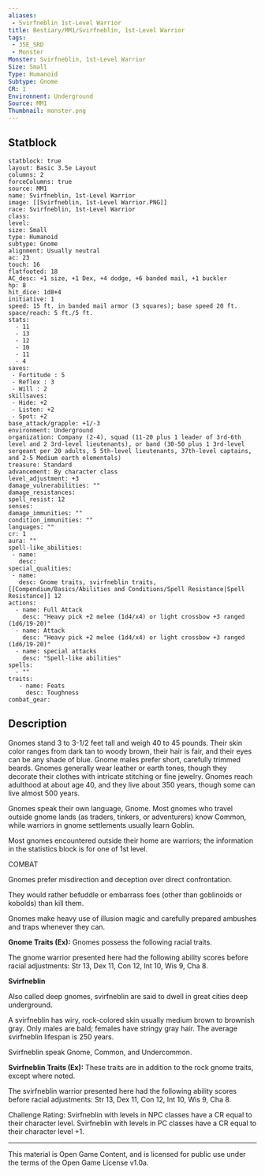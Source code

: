 ```yaml
---
aliases:
 - Svirfneblin 1st-Level Warrior
title: Bestiary/MM1/Svirfneblin, 1st-Level Warrior
tags: 
 - 35E_SRD
 - Monster
Monster: Svirfneblin, 1st-Level Warrior
Size: Small
Type: Humanoid
Subtype: Gnome
CR: 1
Environnent: Underground
Source: MM1
Thumbnail: monster.png
---
```


## Statblock

```statblock
statblock: true
layout: Basic 3.5e Layout
columns: 2
forceColumns: true
source: MM1 
name: Svirfneblin, 1st-Level Warrior
image: [[Svirfneblin, 1st-Level Warrior.PNG]]
race: Svirfneblin, 1st-Level Warrior
class: 
level: 
size: Small
type: Humanoid
subtype: Gnome
alignment: Usually neutral
ac: 23
touch: 16
flatfooted: 18
AC_desc: +1 size, +1 Dex, +4 dodge, +6 banded mail, +1 buckler
hp: 8
hit_dice: 1d8+4
initiative: 1
speed: 15 ft. in banded mail armor (3 squares); base speed 20 ft.
space/reach: 5 ft./5 ft.
stats:
  - 11
  - 13
  - 12
  - 10
  - 11
  - 4
saves:
 - Fortitude : 5
 - Reflex : 3
 - Will : 2
skillsaves:
 - Hide: +2
 - Listen: +2
 - Spot: +2
base_attack/grapple: +1/-3
environment: Underground
organization: Company (2-4), squad (11-20 plus 1 leader of 3rd-6th level and 2 3rd-level lieutenants), or band (30-50 plus 1 3rd-level sergeant per 20 adults, 5 5th-level lieutenants, 37th-level captains, and 2-5 Medium earth elementals)
treasure: Standard
advancement: By character class
level_adjustment: +3
damage_vulnerabilities: ""
damage_resistances: 
spell_resist: 12
senses: 
damage_immunities: ""
condition_immunities: ""
languages: ""
cr: 1
aura: ""
spell-like_abilities:
 - name: 
   desc: 
special_qualities:
 - name:
   desc: Gnome traits, svirfneblin traits, [[Compendium/Basics/Abilities and Conditions/Spell Resistance|Spell Resistance]] 12
actions:
  - name: Full Attack
    desc: "Heavy pick +2 melee (1d4/x4) or light crossbow +3 ranged (1d6/19-20)"
  - name: Attack
    desc: "Heavy pick +2 melee (1d4/x4) or light crossbow +3 ranged (1d6/19-20)"
  - name: special attacks
    desc: "Spell-like abilities"
spells:
  - ""
traits:
   - name: Feats
     desc: Toughness
combat_gear:  
```

## Description



Gnomes stand 3 to 3-1/2 feet tall and weigh 40 to 45 pounds. Their skin color ranges from dark tan to woody brown, their hair is fair, and their eyes can be any shade of blue. Gnome males prefer short, carefully trimmed beards. Gnomes generally wear leather or earth tones, though they decorate their clothes with intricate stitching or fine jewelry. Gnomes reach adulthood at about age 40, and they live about 350 years, though some can live almost 500 years.

Gnomes speak their own language, Gnome. Most gnomes who travel outside gnome lands (as traders, tinkers, or adventurers) know Common, while warriors in gnome settlements usually learn Goblin.

Most gnomes encountered outside their home are warriors; the information in the statistics block is for one of 1st level.

COMBAT

Gnomes prefer misdirection and deception over direct confrontation.

They would rather befuddle or embarrass foes (other than goblinoids or kobolds) than kill them.

Gnomes make heavy use of illusion magic and carefully prepared ambushes and traps whenever they can.


**Gnome Traits (Ex):** Gnomes possess the following racial traits.

The gnome warrior presented here had the following ability scores before racial adjustments: Str 13, Dex 11, Con 12, Int 10, Wis 9, Cha 8.


**Svirfneblin**


Also called deep gnomes, svirfneblin are said to dwell in great cities deep underground.

A svirfneblin has wiry, rock-colored skin usually medium brown to brownish gray. Only males are bald; females have stringy gray hair. The average svirfneblin lifespan is 250 years.

Svirfneblin speak Gnome, Common, and Undercommon.


**Svirfneblin Traits (Ex):** These traits are in addition to the rock gnome traits, except where noted.

The svirfneblin warrior presented here had the following ability scores before racial adjustments: Str 13, Dex 11, Con 12, Int 10, Wis 9, Cha 8.

Challenge Rating: Svirfneblin with levels in NPC classes have a CR equal to their character level. Svirfneblin with levels in PC classes have a CR equal to their character level +1.

---

This material is Open Game Content, and is licensed for public use under the terms of the Open Game License v1.0a.

